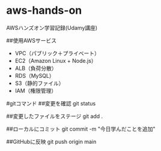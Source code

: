 # aws-hands-on
AWSハンズオン学習記録(Udamy講座)


##使用AWSサービス
- VPC（パブリック＋プライベート）
- EC2（Amazon Linux + Node.js）
- ALB（負荷分散）
- RDS（MySQL）
- S3（静的ファイル）
- IAM（権限管理）


#gitコマンド
##変更を確認
git status

##変更したファイルをステージ
git add .

##ローカルにコミット
git commit -m "今日学んだことを追加"

##GitHubに反映
git push origin main